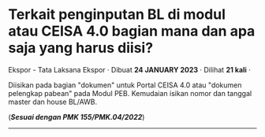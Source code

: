 Terkait penginputan BL di modul atau CEISA 4.0 bagian mana dan apa saja yang harus diisi?
=========================================================================================

Ekspor - Tata Laksana Ekspor · Dibuat **24 JANUARY 2023** · Dilihat **21 kali** ·

Diisikan pada bagian "dokumen" untuk Portal CEISA 4.0 atau "dokumen pelengkap pabean" pada Modul PEB. Kemudaian isikan nomor dan tanggal master dan house BL/AWB.

(**_Sesuai dengan PMK 155/PMK.04/2022_**)  

  
  
  

* * *